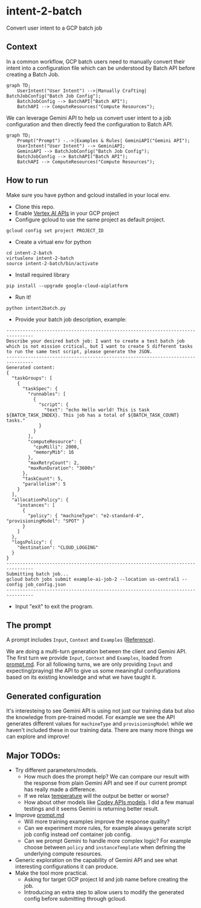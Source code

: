 # intent-2-batch
Convert user intent to a GCP batch job

## Context
In a common workflow, GCP batch users need to manually convert their intent into a configuration file which can be understood by Batch API before creating a Batch Job.

```mermaid
graph TD;
    UserIntent("User Intent") -->|Manually Crafting| BatchJobConfig("Batch Job Config");
    BatchJobConfig --> BatchAPI("Batch API");
    BatchAPI --> ComputeResources("Compute Resources");
```

We can leverage Gemini API to help us convert user intent to a job configuration and then directly feed the configuration to Batch API.

```mermaid
graph TD;
    Prompt("Prompt") -.->|Examples & Rules| GeminiAPI("Gemini API");
    UserIntent("User Intent") --> GeminiAPI;
    GeminiAPI --> BatchJobConfig("Batch Job Config");
    BatchJobConfig --> BatchAPI("Batch API");
    BatchAPI --> ComputeResources("Compute Resources");
```
## How to run
Make sure you have python and gcloud installed in your local env.

* Clone this repo. 
* Enable [Vertex AI APIs](https://cloud.google.com/vertex-ai/docs/start/cloud-environment#enable_vertexai_apis) in your GCP project
* Configure gcloud to use the same project as default project.
```
gcloud config set project PROJECT_ID
```
* Create a virtual env for python
```
cd intent-2-batch
virtualenv intent-2-batch
source intent-2-batch/bin/activate
```
* Install required library
```
pip install --upgrade google-cloud-aiplatform
```
* Run it!
```
python intent2batch.py
```
* Provide your batch job description, example:
```
--------------------------------------------------------------------------------
Describe your desired batch job: I want to create a test batch job which is not mission critical, but I want to create 5 different tasks to run the same test script, please generate the JSON.
--------------------------------------------------------------------------------
Generated content:
{
  "taskGroups": [
    {
      "taskSpec": {
        "runnables": [
          {
            "script": {
              "text": "echo Hello world! This is task ${BATCH_TASK_INDEX}. This job has a total of ${BATCH_TASK_COUNT} tasks."
            }
          }
        ],
        "computeResource": {
          "cpuMilli": 2000,
          "memoryMib": 16
        },
        "maxRetryCount": 2,
        "maxRunDuration": "3600s"
      },
      "taskCount": 5,
      "parallelism": 5
    }
  ],
  "allocationPolicy": {
    "instances": [
      {
        "policy": { "machineType": "e2-standard-4", "provisioningModel": "SPOT" }
      }
    ]
  },
  "logsPolicy": {
    "destination": "CLOUD_LOGGING"
  }
}
--------------------------------------------------------------------------------
Submitting batch job...
gcloud batch jobs submit example-ai-job-2 --location us-central1 --config job_config.json
--------------------------------------------------------------------------------
```
* Input "exit" to exit the program.

## The prompt

A prompt includes `Input`, `Context` and `Examples` ([Reference](https://cloud.google.com/vertex-ai/docs/generative-ai/learn/introduction-prompt-design#context)). 

We are doing a multi-turn generation between the client and Gemini API. The first turn we provide `Input`, `Context` and `Examples`, loaded from [prompt.md](./prompt.md). For all following turns, we are only providing `Input` and expecting(praying) the API to give us some meaningful configurations based on its existing knowledge and what we have taught it.

## Generated configuration

It's interesteing to see Gemini API is using not just our training data but also the knowledge from pre-trained model. For example we see the API generates different values for `machineType` and `provisioningModel` while we haven't included these in our training data. There are many more things we can explore and improve!

## Major TODOs:
* Try different parameters/models.
  * How much does the prompt help? We can compare our result with the response from plain Gemini API and see if our current prompt has really made a difference.  
  * If we relax [temperature](./intent2batch.py#L13) will the output be better or worse?
  * How about other models like [Codey APIs models](https://cloud.google.com/vertex-ai/docs/generative-ai/learn/models#codey-models). I did a few manual testings and it seems Gemini is returning better result.
* Improve [prompt.md](./prompt.md)
  * Will more training examples improve the response quality?
  * Can we experiment more rules, for example always generate script job config instead onf container job config.
  * Can we prompt Gemini to handle more complex logic? For example choose between `policy` and `instanceTemplate` when defining the underlying compute resources.
* Generic exploration on the capability of Gemini API and see what interesting configurations it can produce.
* Make the tool more practical.
  * Asking for target GCP project Id and job name before creating the job.
  * Introducing an extra step to allow users to modify the generated config before submitting through gcloud.

